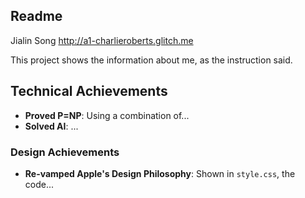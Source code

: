 Readme
---

Jialin Song
http://a1-charlieroberts.glitch.me

This project shows the information about me, as the instruction said.

## Technical Achievements
- **Proved P=NP**: Using a combination of...
- **Solved AI**: ...

### Design Achievements
- **Re-vamped Apple's Design Philosophy**: Shown in `style.css`, the code...


